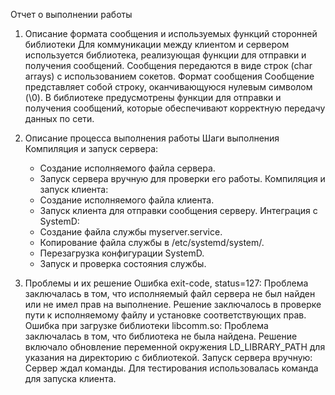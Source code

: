 Отчет о выполнении работы

1. Описание формата сообщения и используемых функций сторонней библиотеки
Для коммуникации между клиентом и сервером используется библиотека, реализующая функции для отправки и получения сообщений.
Сообщения передаются в виде строк (char arrays) с использованием сокетов.
Формат сообщения
Сообщение представляет собой строку, оканчивающуюся нулевым символом (\0).
В библиотеке предусмотрены функции для отправки и получения сообщений, которые обеспечивают корректную передачу данных по сети.

2. Описание процесса выполнения работы
  Шаги выполнения
    Компиляция и запуск сервера:
      - Создание исполняемого файла сервера.
      - Запуск сервера вручную для проверки его работы.
    Компиляция и запуск клиента:
      - Создание исполняемого файла клиента.
      - Запуск клиента для отправки сообщения серверу.
    Интеграция с SystemD:
      - Создание файла службы myserver.service.
      - Копирование файла службы в /etc/systemd/system/.
      - Перезагрузка конфигурации SystemD.
      - Запуск и проверка состояния службы.

  3. Проблемы и их решение
    Ошибка exit-code, status=127:
      Проблема заключалась в том, что исполняемый файл сервера не был найден или не имел прав на выполнение. 
      Решение заключалось в проверке пути к исполняемому файлу и установке соответствующих прав.
    Ошибка при загрузке библиотеки libcomm.so:
      Проблема заключалась в том, что библиотека не была найдена. 
      Решение включало обновление переменной окружения LD_LIBRARY_PATH для указания на директорию с библиотекой.
    Запуск сервера вручную:
      Сервер ждал команды. Для тестирования использовалась команда для запуска клиента.

